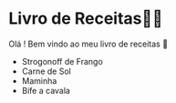# Livro de Receitas:man_cook:



Olá !  Bem vindo ao meu livro de receitas  :meat_on_bone:



- Strogonoff de Frango
- Carne de Sol
- Maminha
- Bife a cavala
